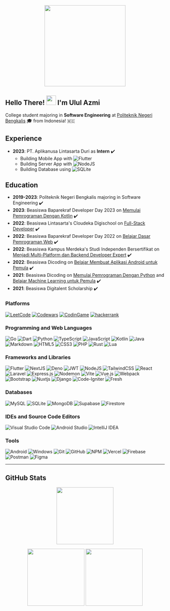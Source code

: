 <div align="center">
  <img width="256em" src="https://external-content.duckduckgo.com/iu/?u=https%3A%2F%2Fraw.githubusercontent.com%2Flhl%2Fpusheen-stickers%2Fmaster%2Fgif%2Fpusheen%2F144884865685780.gif&f=1&nofb=1">
</div>

## Hello There! <img src="https://raw.githubusercontent.com/MartinHeinz/MartinHeinz/master/wave.gif" width="30px"> I'm **Ulul Azmi**

College student majoring in **Software Engineering** at [Politeknik Negeri Bengkalis](https://www.official.polbeng.ac.id) 🎓 from Indonesia! 🇲🇨

## Experience

- **2023**: PT. Aplikanusa Lintasarta Duri as **Intern** ✔️
  - Building Mobile App with ![Flutter](https://img.shields.io/badge/Flutter-3c341f.svg?style=for-the-badge&logo=Flutter&logoColor=white)
  - Building Server App with ![NodeJS](https://img.shields.io/badge/node.js-3c341f?style=for-the-badge&logo=node.js&logoColor=white)
  - Building Database using ![SQLite](https://img.shields.io/badge/sqlite-3c341f.svg?style=for-the-badge&logo=sqlite&logoColor=white)

## Education
- **2019-2023**: Politeknik Negeri Bengkalis majoring in Software Engineering ✔️
- **2023**: Beasiswa Baparekraf Developer Day 2023 on [Memulai Pemrograman Dengan Kotlin](https://www.dicoding.com/academies/80) ✔️
- **2022**: Beasiswa Lintasarta's Cloudeka Digischool on [Full-Stack Developer](https://www.cloudeka.id/lintasartadigischool/2022) ✔️
- **2022**: Beasiswa Baparekraf Developer Day 2022 on [Belajar Dasar Pemrograman Web](https://www.dicoding.com/academies/123) ✔️
- **2022**: Beasiswa Kampus Merdeka's Studi Independen Bersertifikat on [Menjadi Multi-Platform dan Backend Developer Expert](https://kampusmerdeka.kemdikbud.go.id/activity/active/detail/2014683) ✔️
- **2022**: Beasiswa Dicoding on [Belajar Membuat Aplikasi Android untuk Pemula](https://www.dicoding.com/academies/51) ✔️
- **2021**: Beasiswa Dicoding on [Memulai Pemrograman Dengan Python](https://www.dicoding.com/academies/86) and [Belajar Machine Learning untuk Pemula](https://www.dicoding.com/academies/184) ✔️
- **2021**: Beasiswa Digitalent Scholarship ✔️

### Platforms

[![LeetCode](https://img.shields.io/badge/LeetCode-3c341f?style=for-the-badge&logo=LeetCode&logoColor=white)](https://leetcode.com/u/ululazmi/)
[![Codewars](https://img.shields.io/badge/Codewars-3c341f?style=for-the-badge&logo=codewars&logoColor=white)](https://www.codewars.com/users/ululazmi)
[![CodinGame](https://img.shields.io/badge/codingame-3c341f.svg?&style=for-the-badge&logo=codingame&logoColor=white)](https://www.codingame.com/profile/780330388498a19ac32a37cca6bd5bb33524044)
[![hackerrank](https://img.shields.io/badge/-Hackerrank-3c341f?style=for-the-badge&logo=HackerRank&logoColor=white)](https://www.hackerrank.com/profile/ululazmi4bs)

### Programming and Web Languages
![Go](https://img.shields.io/badge/go-3c341f.svg?style=for-the-badge&logo=go&logoColor=white)
![Dart](https://img.shields.io/badge/dart-3c341f.svg?style=for-the-badge&logo=dart&logoColor=white)
![Python](https://img.shields.io/badge/python-3c341f?style=for-the-badge&logo=python&logoColor=white)
![TypeScript](https://img.shields.io/badge/typescript-3c341f.svg?style=for-the-badge&logo=typescript&logoColor=white)
![JavaScript](https://img.shields.io/badge/javascript-3c341f.svg?style=for-the-badge&logo=javascript&logoColor=white)
![Kotlin](https://img.shields.io/badge/Kotlin-3c341f?&style=for-the-badge&logo=kotlin&logoColor=white)
![Java](https://img.shields.io/badge/Java-3c341f?style=for-the-badge&logo=openjdk&logoColor=white)
![Markdown](https://img.shields.io/badge/markdown-3c341f.svg?style=for-the-badge&logo=markdown&logoColor=white)
![HTML5](https://img.shields.io/badge/html5-3c341f.svg?style=for-the-badge&logo=html5&logoColor=white)
![CSS3](https://img.shields.io/badge/css3-3c341f.svg?style=for-the-badge&logo=css3&logoColor=white)
![PHP](https://img.shields.io/badge/php-3c341f.svg?style=for-the-badge&logo=php&logoColor=white)
![Rust](https://img.shields.io/badge/rust-3c341f.svg?style=for-the-badge&logo=rust&logoColor=white)
![Lua](https://img.shields.io/badge/lua-3c341f.svg?style=for-the-badge&logo=lua&logoColor=white)

### Frameworks and Libraries
![Flutter](https://img.shields.io/badge/Flutter-3c341f.svg?style=for-the-badge&logo=Flutter&logoColor=white)
![NextJS](https://img.shields.io/badge/Next-3c341f?style=for-the-badge&logo=next.js&logoColor=white)
![Deno](https://img.shields.io/badge/Deno-3c341f?style=for-the-badge&logo=deno&logoColor=white)
![JWT](https://img.shields.io/badge/JWT-3c341f?style=for-the-badge&logo=JSON%20web%20tokens&&logoColor=white)
![NodeJS](https://img.shields.io/badge/node.js-3c341f?style=for-the-badge&logo=node.js&logoColor=white)
![TailwindCSS](https://img.shields.io/badge/tailwindcss-3c341f.svg?style=for-the-badge&logo=tailwind-css&logoColor=white)
![React](https://img.shields.io/badge/react-3c341f.svg?style=for-the-badge&logo=react&logoColor=white)
![Laravel](https://img.shields.io/badge/laravel-3c341f.svg?style=for-the-badge&logo=laravel&logoColor=white)
![Express.js](https://img.shields.io/badge/express.js-3c341f.svg?style=for-the-badge&logo=express&logoColor=white)
![Nodemon](https://img.shields.io/badge/NODEMON-3c341f.svg?style=for-the-badge&logo=nodemon&logoColor=white)
![Vite](https://img.shields.io/badge/vite-3c341f.svg?style=for-the-badge&logo=vite&logoColor=white)
![Vue.js](https://img.shields.io/badge/vuejs-3c341f.svg?style=for-the-badge&logo=vuedotjs&logoColor=white)
![Webpack](https://img.shields.io/badge/webpack-3c341f.svg?style=for-the-badge&logo=webpack&logoColor=white)
![Bootstrap](https://img.shields.io/badge/bootstrap-3c341f.svg?style=for-the-badge&logo=bootstrap&logoColor=white)
![Nuxtjs](https://img.shields.io/badge/Nuxt-3c341f?style=for-the-badge&logo=nuxtdotjs&logoColor=white)
![Django](https://img.shields.io/badge/django-3c341f.svg?style=for-the-badge&logo=django&logoColor=white)
![Code-Igniter](https://img.shields.io/badge/CodeIgniter-3c341f.svg?style=for-the-badge&logo=codeIgniter&logoColor=white)
![Fresh](https://img.shields.io/badge/Cloud_Firestore-3c341f?style=for-the-badge&logoColor=white)

### Databases
![MySQL](https://img.shields.io/badge/mysql-3c341f.svg?style=for-the-badge&logo=mysql&logoColor=white)
![SQLite](https://img.shields.io/badge/sqlite-3c341f.svg?style=for-the-badge&logo=sqlite&logoColor=white)
![MongoDB](https://img.shields.io/badge/MongoDB-3c341f.svg?style=for-the-badge&logo=mongodb&logoColor=white)
![Supabase](https://img.shields.io/badge/Supabase-3c341f?style=for-the-badge&logo=supabase&logoColor=white)
![Firestore](https://img.shields.io/badge/Cloud_Firestore-3c341f?style=for-the-badge&logoColor=white)

### IDEs and Source Code Editors
![Visual Studio Code](https://img.shields.io/badge/Visual%20Studio%20Code-3c341f.svg?style=for-the-badge&logo=visual-studio-code&logoColor=white)
![Android Studio](https://img.shields.io/badge/Android_Studio-3c341f?style=for-the-badge&logo=android-studio&logoColor=white)
![IntelliJ IDEA](https://img.shields.io/badge/IntelliJIDEA-3c341f.svg?style=for-the-badge&logo=intellij-idea&logoColor=white)

### Tools
![Android](https://img.shields.io/badge/Android-3c341f?style=for-the-badge&logo=android&logoColor=white)
![Windows](https://img.shields.io/badge/Windows-3c341f?style=for-the-badge&logo=windows&logoColor=white)
![Git](https://img.shields.io/badge/git-3c341f.svg?style=for-the-badge&logo=git&logoColor=white)
![GitHub](https://img.shields.io/badge/github-3c341f.svg?style=for-the-badge&logo=github&logoColor=white)
![NPM](https://img.shields.io/badge/NPM-3c341f.svg?style=for-the-badge&logo=npm&logoColor=white)
![Vercel](https://img.shields.io/badge/vercel-3c341f.svg?style=for-the-badge&logo=vercel&logoColor=white)
![Firebase](https://img.shields.io/badge/Firebase-3c341f?style=for-the-badge&logo=Firebase&logoColor=white)
![Postman](https://img.shields.io/badge/Postman-3c341f?style=for-the-badge&logo=postman&logoColor=white)
![Figma](https://img.shields.io/badge/Figma-3c341f?style=for-the-badge&logo=figma&logoColor=white)

---

## GitHub Stats
<p align="center">
  <img height="180em" src="https://github-profile-summary-cards.vercel.app/api/cards/profile-details?username=ululazmi41&theme=gruvbox"/>
</p>
<p align="center">
  <img height="180em" src="https://github-readme-streak-stats.herokuapp.com/?user=ululazmi41&theme=gruvbox&hide_border=false"/>
  <img height="180em" src="https://github-readme-stats.vercel.app/api/top-langs/?username=ululazmi41&layout=compact&theme=gruvbox"/>
</p>
